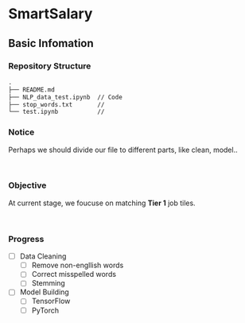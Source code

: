 # SmartSalary

## Basic Infomation

### Repository Structure

```markdown
.  
├── README.md
├── NLP_data_test.ipynb  // Code
├── stop_words.txt       //
└── test.ipynb           //
```

### Notice

Perhaps we should divide our file to different parts, like clean, model..

&emsp;

### Objective

At current stage, we foucuse on matching **Tier 1** job tiles.

&emsp;

### Progress

- [ ] Data Cleaning
  - [ ] Remove non-engllish words
  - [ ] Correct misspelled words
  - [ ] Stemming
- [ ] Model Building
  - [ ] TensorFlow
  - [ ] PyTorch
